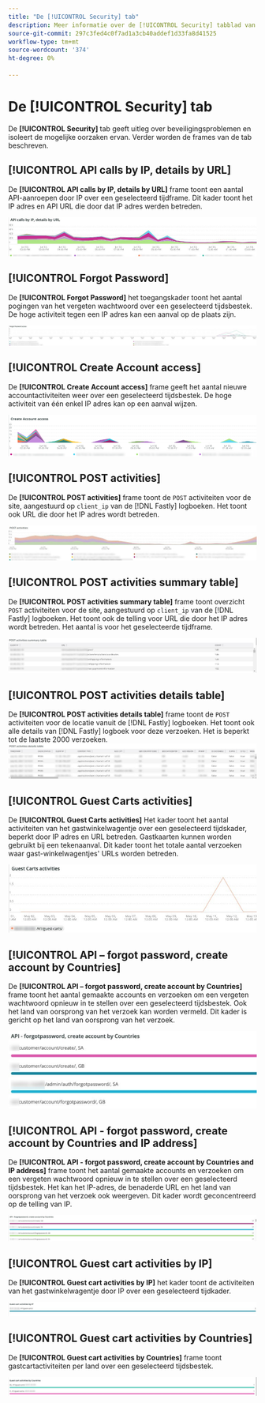 ```yaml
---
title: "De [!UICONTROL Security] tab"
description: Meer informatie over de [!UICONTROL Security] tabblad van [!DNL Observation for Adobe Commerce].
source-git-commit: 297c3fed4c0f7ad1a3cb40addef1d33fa8d41525
workflow-type: tm+mt
source-wordcount: '374'
ht-degree: 0%

---
```



# De [!UICONTROL Security] tab

De **[!UICONTROL Security]** tab geeft uitleg over beveiligingsproblemen en isoleert de mogelijke oorzaken ervan. Verder worden de frames van de tab beschreven.

## [!UICONTROL API calls by IP, details by URL]

De **[!UICONTROL API calls by IP, details by URL]** frame toont een aantal API-aanroepen door IP over een geselecteerd tijdframe. Dit kader toont het IP adres en API URL die door dat IP adres werden betreden.

![API-aanroepen door IP](../../assets/tools/observation-for-adobe-commerce/calls-by-ip.jpg)

## [!UICONTROL Forgot Password]

De **[!UICONTROL Forgot Password]** het toegangskader toont het aantal pogingen van het vergeten wachtwoord over een geselecteerd tijdsbestek. De hoge activiteit tegen een IP adres kan een aanval op de plaats zijn.

![Wachtwoord vergeten](../../assets/tools/observation-for-adobe-commerce/forgot-password.jpg)

## [!UICONTROL Create Account access]

De **[!UICONTROL Create Account access]** frame geeft het aantal nieuwe accountactiviteiten weer over een geselecteerd tijdsbestek. De hoge activiteit van één enkel IP adres kan op een aanval wijzen.

![create-account-access](../../assets/tools/observation-for-adobe-commerce/create-account-access.png)

## [!UICONTROL POST activities]

De **[!UICONTROL POST activities]** frame toont de `POST` activiteiten voor de site, aangestuurd op `client_ip` van de [!DNL Fastly] logboeken. Het toont ook URL die door het IP adres wordt betreden.

![POST](../../assets/tools/observation-for-adobe-commerce/POST-activities.jpg)

## [!UICONTROL POST activities summary table]

De **[!UICONTROL POST activities summary table]** frame toont overzicht `POST` activiteiten voor de site, aangestuurd op `client_ip` van de [!DNL Fastly] logboeken. Het toont ook de telling voor URL die door het IP adres wordt betreden. Het aantal is voor het geselecteerde tijdframe.

![POST-activiteiten-overzicht](../../assets/tools/observation-for-adobe-commerce/POST-activities-summary.jpg)

## [!UICONTROL POST activities details table]

De **[!UICONTROL POST activities details table]** frame toont de `POST` activiteiten voor de locatie vanuit de [!DNL Fastly] logboeken. Het toont ook alle details van [!DNL Fastly] logboek voor deze verzoeken. Het is beperkt tot de laatste 2000 verzoeken.
![POST-activiteiten-details](../../assets/tools/observation-for-adobe-commerce/POST-activities-details.jpg)

## [!UICONTROL Guest Carts activities]

De **[!UICONTROL Guest Carts activities]** Het kader toont het aantal activiteiten van het gastwinkelwagentje over een geselecteerd tijdskader, beperkt door IP adres en URL betreden. Gastkaarten kunnen worden gebruikt bij een tekenaanval. Dit kader toont het totale aantal verzoeken waar gast-winkelwagentjes&#39; URLs worden betreden.

![gastwinkels](../../assets/tools/observation-for-adobe-commerce/guest-carts-activities.jpg)

## [!UICONTROL API – forgot password, create account by Countries]

De **[!UICONTROL API – forgot password, create account by Countries]** frame toont het aantal gemaakte accounts en verzoeken om een vergeten wachtwoord opnieuw in te stellen over een geselecteerd tijdsbestek. Ook het land van oorsprong van het verzoek kan worden vermeld. Dit kader is gericht op het land van oorsprong van het verzoek.

![api-vergeten-landen](../../assets/tools/observation-for-adobe-commerce/api-forgot-countries.jpg)

## [!UICONTROL API - forgot password, create account by Countries and IP address]

De **[!UICONTROL API - forgot password, create account by Countries and IP address]** frame toont het aantal gemaakte accounts en verzoeken om een vergeten wachtwoord opnieuw in te stellen over een geselecteerd tijdsbestek. Het kan het IP-adres, de benaderde URL en het land van oorsprong van het verzoek ook weergeven. Dit kader wordt geconcentreerd op de telling van IP.

![api-vergeten-countries-ip](../../assets/tools/observation-for-adobe-commerce/api-forgot-countries-ip.png)

## [!UICONTROL Guest cart activities by IP]

De **[!UICONTROL Guest cart activities by IP]** het kader toont de activiteiten van het gastwinkelwagentje door IP over een geselecteerd tijdkader.

![gast-cart-ip](../../assets/tools/observation-for-adobe-commerce/guest-cart-ip.png)

## [!UICONTROL Guest cart activities by Countries]

De **[!UICONTROL Guest cart activities by Countries]** frame toont gastcartactiviteiten per land over een geselecteerd tijdsbestek.

![gastland](../../assets/tools/observation-for-adobe-commerce/guest-cart-country.png)
